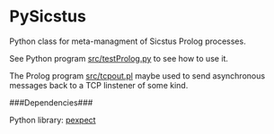 PySicstus
=========

Python class for meta-managment of Sicstus Prolog processes.

See Python program [src/testProlog.py](src/testProlog.py) to see how to use it.

The Prolog program [src/tcpout.pl](src/tcpout.pl) maybe used to send asynchronous messages back to a TCP linstener of some kind.

###Dependencies###

Python library: [pexpect](http://github.com/pexpect/pexpect)
